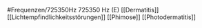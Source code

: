 #Frequenzen/725350Hz
725350 Hz (E)
[[Dermatitis]]
[[Lichtempfindlichkeitsstörungen]]
[[Phimose]]
[[Photodermatitis]]